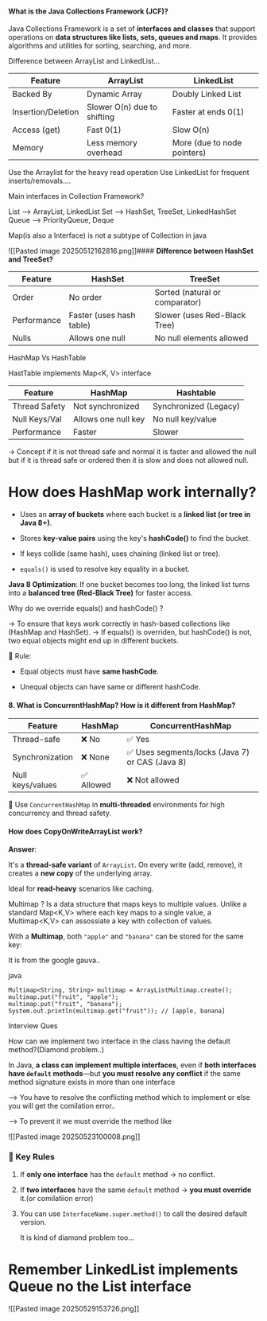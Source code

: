  
#### **What is the Java Collections Framework (JCF)?**

Java Collections Framework is a set of **interfaces and classes** that support operations on **data structures like lists, sets, queues and maps**. It provides algorithms and utilities for sorting, searching, and more.

Difference between ArrayList and LinkedList...

| Feature            | ArrayList                   | LinkedList                  |
| ------------------ | --------------------------- | --------------------------- |
| Backed By          | Dynamic Array               | Doubly Linked List          |
| Insertion/Deletion | Slower O(n) due to shifting | Faster at ends 0(1)         |
| Access (get)       | Fast 0(1)                   | Slow O(n)                   |
| Memory             | Less memory overhead        | More (due to node pointers) |

Use the Arraylist for the heavy read operation
Use LinkedList for frequent inserts/removals....


Main interfaces in Collection Framework?

List --> ArrayList, LinkedList
Set --> HashSet, TreeSet, LinkedHashSet
Queue --> PriorityQueue, Deque

Map(is also a Interface) is not a subtype of Collection in java


![[Pasted image 20250512162816.png]]#### **Difference between HashSet and TreeSet?**

| Feature     | HashSet                  | TreeSet                        |
| ----------- | ------------------------ | ------------------------------ |
| Order       | No order                 | Sorted (natural or comparator) |
| Performance | Faster (uses hash table) | Slower (uses Red-Black Tree)   |
| Nulls       | Allows one null          | No null elements allowed       |

HashMap Vs HashTable 

HastTable implements Map<K, V> interface 

|Feature|HashMap|Hashtable|
|---|---|---|
|Thread Safety|Not synchronized|Synchronized (Legacy)|
|Null Keys/Val|Allows one null key|No null key/value|
|Performance|Faster|Slower|
-> Concept if it is not thread safe and normal it is faster and allowed the null 
    but if it is thread safe or ordered then it is slow and does not allowed null.
# How does HashMap work internally?

- Uses an **array of buckets** where each bucket is a **linked list (or tree in Java 8+)**.
    
- Stores **key-value pairs** using the key's **hashCode()** to find the bucket.
    
- If keys collide (same hash), uses chaining (linked list or tree).
    
- `equals()` is used to resolve key equality in a bucket.

**Java 8 Optimization**: If one bucket becomes too long, the linked list turns into a **balanced tree (Red-Black Tree)** for faster access.

Why do we override equals() and hashCode() ?

-> To ensure that keys work correctly in hash-based collections like (HashMap and HashSet).
-> If equals() is overriden, but hashCode() is not, two equal objects might end up in different   buckets.

📌 Rule:

- Equal objects must have **same hashCode**.
    
- Unequal objects can have same or different hashCode.


#### 8. **What is ConcurrentHashMap? How is it different from HashMap?**

|Feature|HashMap|ConcurrentHashMap|
|---|---|---|
|Thread-safe|❌ No|✅ Yes|
|Synchronization|❌ None|✅ Uses segments/locks (Java 7) or CAS (Java 8)|
|Null keys/values|✅ Allowed|❌ Not allowed|

🎯 Use `ConcurrentHashMap` in **multi-threaded** environments for high concurrency and thread safety.


#### **How does CopyOnWriteArrayList work?**

**Answer**:  

It's a **thread-safe variant** of `ArrayList`. On every write (add, remove), it creates a **new copy** of the underlying array.  

Ideal for **read-heavy** scenarios like caching.

Multimap ?
Is a data structure that maps keys to multiple values. Unlike a standard Map<K,V> where each key maps to a single value, a Multimap<K,V> can assossiate a key with collection of values.

With a **Multimap**, both `"apple"` and `"banana"` can be stored for the same key:

It is from the google gauva..

java


```
Multimap<String, String> multimap = ArrayListMultimap.create();
multimap.put("fruit", "apple");
multimap.put("fruit", "banana");
System.out.println(multimap.get("fruit")); // [apple, banana]

```
Interview Ques

How can we implement two interface in the class having the default method?(Diamond problem..)

In Java, **a class can implement multiple interfaces**, even if **both interfaces have `default` methods**—but **you must resolve any conflict** if the same method signature exists in more than one interface

--> You have to resolve the conflicting method which to implement or else you will get the comilation error..

--> To prevent it we must override the method like 

![[Pasted image 20250523100008.png]]

### 🔎 Key Rules

1. If **only one interface** has the `default` method → no conflict.
    
2. If **two interfaces** have the same `default` method → **you must override** it.(or comilatiion error)
    
3. You can use `InterfaceName.super.method()` to call the desired default version.
   
   
   It is kind of diamond problem too...
   
   
   
#   Remember LinkedList implements Queue no the List interface


![[Pasted image 20250529153726.png]]